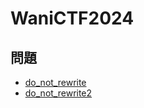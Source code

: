 # WaniCTF2024
## 問題
* [do_not_rewrite](./do_not_rewrite/README.md)
* [do_not_rewrite2](./do_not_rewrite2/README.md)
